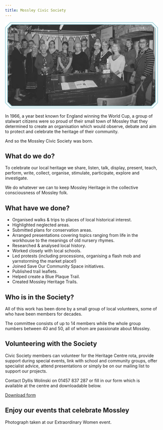 ```yaml
---
title: Mossley Civic Society
---
```


![A photo of Mossley Civic Society](/images/civic-society/MH_CivicSociety_1_@2x.jpg)

In 1966, a year best known for England winning the World Cup, a group of stalwart citizens were so proud of their small town of Mossley that they determined to create an organisation which would observe, debate and aim to protect and celebrate the heritage of their community.

And so the Mossley Civic Society was born.

## What do we do?

To celebrate our local heritage we share, listen, talk, display, present, teach, perform, write, collect, organise, stimulate, participate, explore and investigate.

We do whatever we can to keep Mossley Heritage in the collective consciousness of Mossley folk.

## What have we done?

- Organised walks & trips to places of local historical interest.
- Highlighted neglected areas.
- Submitted plans for conservation areas.
- Arranged presentations covering topics ranging from life in the workhouse to the meanings of old nursery rhymes.
- Researched & analysed local history.
- Worked closely with local schools.
- Led protests (including processions, organising a flash mob and yarnstorming the market place!)
- Joined Save Our Community Space initiatives.
- Published trail leaflets.
- Helped create a Blue Plaque Trail.
- Created Mossley Heritage Trails.

## Who is in the Society?

All of this work has been done by a small group of local volunteers, some of who have been members for decades.

The committee consists of up to 14 members while the whole group numbers between 40 and 50, all of whom are passionate about Mossley.

## Volunteering with the Society

Civic Society members can volunteer for the Heritage Centre rota, provide support during special events, link with school and community groups, offer specialist advice, attend presentations or simply be on our mailing list to support our projects.

Contact Dyllis Wolinski on 01457 837 287 or fill in our form which is available at the centre and downloadable below.

[Download form](/)

## Enjoy our events that celebrate Mossley

Photograph taken at our Extraordinary Women event. 
